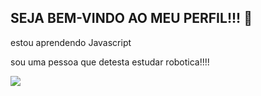 ## SEJA BEM-VINDO AO MEU PERFIL!!! 💟

 estou aprendendo Javascript
 
sou uma pessoa que detesta estudar robotica!!!!

![](https://media1.tenor.com/m/r0R0N3dI3kIAAAAd/dancing-cat-dance.gif)

